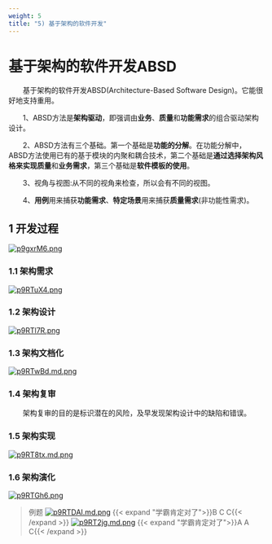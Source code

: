```yaml
---
weight: 5
title: "5) 基于架构的软件开发"
---
```


# 基于架构的软件开发ABSD

&emsp;&emsp;基于架构的软件开发ABSD(Architecture-Based Software Design)。它能很好地支持重用。

&emsp;&emsp;1、ABSD方法是**架构驱动**，即强调由**业务**、**质量**和**功能需求**的组合驱动架构设计。

&emsp;&emsp;2、ABSD方法有三个基础。第一个基础是**功能的分解**。在功能分解中，ABSD方法使用已有的基于模块的内聚和耦合技术，第二个基础是**通过选择架构风格来实现质量**和**业务需求**，第三个基础是**软件模板的使用**。

&emsp;&emsp;3、视角与视图:从不同的视角来检查，所以会有不同的视图。

&emsp;&emsp;4、**用例**用来捕获**功能需求**、**特定场景**用来捕获**质量需求**(非功能性需求)。

## 1 开发过程

[![p9gxrM6.png](https://s1.ax1x.com/2023/05/15/p9gxrM6.png)](https://imgse.com/i/p9gxrM6)

### 1.1 架构需求

[![p9RTuX4.png](https://s1.ax1x.com/2023/05/17/p9RTuX4.png)](https://imgse.com/i/p9RTuX4)

### 1.2 架构设计

[![p9RTl7R.png](https://s1.ax1x.com/2023/05/17/p9RTl7R.png)](https://imgse.com/i/p9RTl7R)

### 1.3 架构文档化

[![p9RTwBd.md.png](https://s1.ax1x.com/2023/05/17/p9RTwBd.md.png)](https://imgse.com/i/p9RTwBd)

### 1.4 架构复审

&emsp;&emsp;架构复审的目的是标识潜在的风险，及早发现架构设计中的缺陷和错误。

### 1.5 架构实现

[![p9RT8tx.md.png](https://s1.ax1x.com/2023/05/17/p9RT8tx.md.png)](https://imgse.com/i/p9RT8tx)

### 1.6 架构演化
[![p9RTGh6.png](https://s1.ax1x.com/2023/05/17/p9RTGh6.png)](https://imgse.com/i/p9RTGh6)

>例题
[![p9RTDAI.md.png](https://s1.ax1x.com/2023/05/17/p9RTDAI.md.png)](https://imgse.com/i/p9RTDAI)
{{< expand "学霸肯定对了">}}B C C{{< /expand >}}
[![p9RT2jg.md.png](https://s1.ax1x.com/2023/05/17/p9RT2jg.md.png)](https://imgse.com/i/p9RT2jg)
{{< expand "学霸肯定对了">}}A A C{{< /expand >}}








